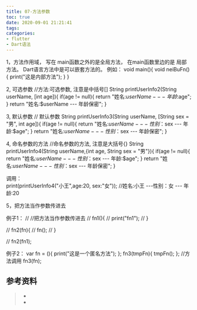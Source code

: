 ```yaml
---
title: 07-方法参数
toc: true
date: 2020-09-01 21:21:41
tags:
categories:
- flutter
- Dart语法
---
```



1，方法作用域， 写在 main函数之外的是全局方法， 在main函数里边的是 局部方法。
Dart语言方法中是可以嵌套方法的。
例如：
void main(){
    void neiBuFn(){
        print("这是内部方法");
    }
}

2,  可选参数
//方法:可选参数, 注意是中括号[]
String printUserInfo2(String userName, [int age]){
  if(age != null){
    return "姓名:$userName --- 年龄:$age";
  }
  return "姓名:$userName --- 年龄保密";
}

3,  默认参数
// 默认参数
String printUserInfo3(String userName, [String sex = "男", int age]){
  if(age != null){
    return "姓名:$userName ---性别：$sex  --- 年龄:$age";
  }
  return "姓名:$userName ---性别：$sex --- 年龄保密";
}

4,  命名参数的方法
//命名参数的方法, 注意是大括号{}
String printUserInfo4(String userName,{int age, String sex = "男"}){
  if(age != null){
    return "姓名:$userName ---性别：$sex  --- 年龄:$age";
  }
  return "姓名:$userName ---性别：$sex --- 年龄保密";
}

调用：  
print(printUserInfo4("小王",age:20, sex:"女"));  //姓名:小王 ---性别：女  --- 年龄:20


5，把方法当作参数传进去

例子1：
  // //把方法当作参数传进去
  // fn1(){
  //   print("fn1");
  // }

  // fn2(fn){
  //   fn();
  // }

  // fn2(fn1);


例子2：
  var fn = (){
    print("这是一个匿名方法");
  };
  fn3(tmpFn){
    tmpFn();
  };
  //方法调用
  fn3(fn);



## 参考资料
> - []()
> - []()
